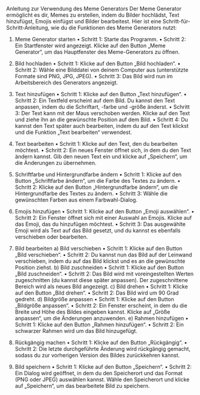 Anleitung zur Verwendung des Meme Generators
Der Meme Generator ermöglicht es dir, Memes zu erstellen, indem du Bilder hochlädst, Text hinzufügst, Emojis einfügst und Bilder bearbeitest. Hier ist eine Schritt-für-Schritt-Anleitung, wie du die Funktionen des Meme Generators nutzt:

1. Meme Generator starten
•	Schritt 1: Starte das Programm.
•	Schritt 2: Ein Startfenster wird angezeigt. Klicke auf den Button „Meme Generator“, um das Hauptfenster des Meme-Generators zu öffnen.

2. Bild hochladen
•	Schritt 1: Klicke auf den Button „Bild hochladen“.
•	Schritt 2: Wähle eine Bilddatei von deinem Computer aus (unterstützte Formate sind PNG, JPG, JPEG).
•	Schritt 3: Das Bild wird nun im Arbeitsbereich des Generators angezeigt.

3. Text hinzufügen
•	Schritt 1: Klicke auf den Button „Text hinzufügen“.
•	Schritt 2: Ein Textfeld erscheint auf dem Bild. Du kannst den Text anpassen, indem du die Schriftart, -farbe und -größe änderst.
•	Schritt 3: Der Text kann mit der Maus verschoben werden. Klicke auf den Text und ziehe ihn an die gewünschte Position auf dem Bild.
•	Schritt 4: Du kannst den Text später auch bearbeiten, indem du auf den Text klickst und die Funktion „Text bearbeiten“ verwendest.

4. Text bearbeiten
•	Schritt 1: Klicke auf den Text, den du bearbeiten möchtest.
•	Schritt 2: Ein neues Fenster öffnet sich, in dem du den Text ändern kannst. Gib den neuen Text ein und klicke auf „Speichern“, um die Änderungen zu übernehmen.

5. Schriftfarbe und Hintergrundfarbe ändern
•	Schritt 1: Klicke auf den Button „Schriftfarbe ändern“, um die Farbe des Textes zu ändern.
•	Schritt 2: Klicke auf den Button „Hintergrundfarbe ändern“, um die Hintergrundfarbe des Textes zu ändern.
•	Schritt 3: Wähle die gewünschten Farben aus einem Farbwahl-Dialog.

6. Emojis hinzufügen
•	Schritt 1: Klicke auf den Button „Emoji auswählen“.
•	Schritt 2: Ein Fenster öffnet sich mit einer Auswahl an Emojis. Klicke auf das Emoji, das du hinzufügen möchtest.
•	Schritt 3: Das ausgewählte Emoji wird als Text auf das Bild gesetzt, und du kannst es ebenfalls verschieben oder bearbeiten.

7. Bild bearbeiten
a) Bild verschieben
•	Schritt 1: Klicke auf den Button „Bild verschieben“.
•	Schritt 2: Du kannst nun das Bild auf der Leinwand verschieben, indem du auf das Bild klickst und es an die gewünschte Position ziehst.
b) Bild zuschneiden
•	Schritt 1: Klicke auf den Button „Bild zuschneiden“.
•	Schritt 2: Das Bild wird mit voreingestellten Werten zugeschnitten (du kannst diese später anpassen). Der zugeschnittene Bereich wird als neues Bild angezeigt.
c) Bild drehen
•	Schritt 1: Klicke auf den Button „Bild drehen“.
•	Schritt 2: Das Bild wird um 90 Grad gedreht.
d) Bildgröße anpassen
•	Schritt 1: Klicke auf den Button „Bildgröße anpassen“.
•	Schritt 2: Ein Fenster erscheint, in dem du die Breite und Höhe des Bildes eingeben kannst. Klicke auf „Größe anpassen“, um die Änderungen anzuwenden.
e) Rahmen hinzufügen
•	Schritt 1: Klicke auf den Button „Rahmen hinzufügen“.
•	Schritt 2: Ein schwarzer Rahmen wird um das Bild hinzugefügt.

8. Rückgängig machen
•	Schritt 1: Klicke auf den Button „Rückgängig“.
•	Schritt 2: Die letzte durchgeführte Änderung wird rückgängig gemacht, sodass du zur vorherigen Version des Bildes zurückkehren kannst.

9. Bild speichern
•	Schritt 1: Klicke auf den Button „Speichern“.
•	Schritt 2: Ein Dialog wird geöffnet, in dem du den Speicherort und das Format (PNG oder JPEG) auswählen kannst. Wähle den Speicherort und klicke auf „Speichern“, um das bearbeitete Bild zu speichern.

